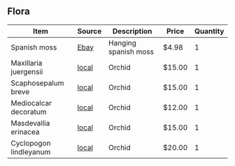 ## Flora

Item | Source | Description | Price | Quantity
--- | --- | --- | --- | --- 
Spanish moss | [Ebay](http://www.ebay.com/itm/192060515502?_trksid=p2060353.m2749.l2649&ssPageName=STRK%3AMEBIDX%3AIT) | Hanging spanish moss | $4.98 | 1
Maxillaria juergensii | [local](http://www.orchidspecies.com/maxjuergensi.htm) | Orchid | $15.00 | 1
Scaphosepalum breve | [local](http://www.orchidspecies.com/scaphobreve.htm) | Orchid | $15.00 | 1
Mediocalcar decoratum | [local](http://www.orchidspecies.com/mediocalcdecoratum.htm) | Orchid | $12.00 | 1
Masdevallia erinacea | [local](http://www.orchidspecies.com/masderinacea.htm) | Orchid | $15.00 | 1
Cyclopogon lindleyanum | [local](http://www.aos.org/orchids/orchids-a-to-z/letter-c/cyclopogon.aspx) | Orchid | $20.00 | 1
